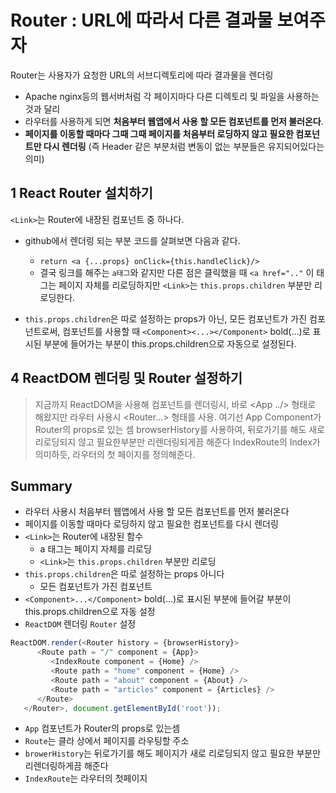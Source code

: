 # Router : URL에 따라서 다른 결과물 보여주자

Router는 사용자가 요청한 URL의 서브디렉토리에 따라 결과물을 렌더링
- Apache nginx등의 웹서버처럼 각 페이지마다 다른 디렉토리 및 파일을 사용하는 것과 달리
- 라우터를 사용하게 되면 **처음부터 웹앱에서 사용 할 모든 컴포넌트를 먼저 불러온다**.
- **페이지를 이동할 때마다 그때 그때 페이지를 처음부터 로딩하지 않고 필요한 컴포넌트만 다시 렌더링** (즉 Header 같은 부분처럼 변동이 없는 부분들은 유지되어있다는 의미)

## 1 React Router 설치하기

`<Link>`는 Router에 내장된 컴포넌트 중 하나다.
- github에서 렌더링 되는 부분 코드를 살펴보면 다음과 같다.
  - `return <a {...props} onClick={this.handleClick}/>`
  - 결국 링크를 해주는 `a태그`와 같지만 다른 점은 클릭했을 때 `<a href=".."` 이 태그는 페이지 자체를 리로딩하지만 `<Link>`는 `this.props.children` 부분만 리로딩한다.

- `this.props.children`은 따로 설정하는 props가 아닌, 모든 컴포넌트가 가진 컴포넌트로써, 컴포넌트를 사용할 때 `<Component><...></Component>` bold(...)로 표시된 부분에 들어가는 부분이 this.props.children으로 자동으로 설정된다.

## 4 ReactDOM 렌더링 및 Router 설정하기

> 지금까지 ReactDOM을 사용해 컴포넌트를 렌더링시, 바로 <App ../> 형태로 해왔지만
> 라우터 사용시 <Router...> 형태를 사용.
> 여기선 App Component가 Router의 props로 있는 셈
> browserHistory를 사용하여, 뒤로가기를 해도 새로 리로딩되지 않고 필요한부분만 리렌더링되게끔 해준다
> IndexRoute의 Index가 의미하듯, 라우터의 첫 페이지를 정의해준다.




## Summary
- 라우터 사용시 처음부터 웹앱에서 사용 할 모든 컴포넌트를 먼저 불러온다
- 페이지를 이동할 때마다 로딩하지 않고 필요한 컴포넌트를 다시 렌더링
- `<Link>`는 Router에 내장된 함수
  - a 태그는 페이지 자체를 리로딩
  - `<Link>`는 `this.props.children` 부분만 리로딩
- `this.props.children`은 따로 설정하는 props 아니다
  - 모든 컴포넌트가 가진 컴포넌트
- `<Component>...</Component>` bold(...)로 표시된 부분에 들어갈 부분이 this.props.children으로 자동 설정
- `ReactDOM` 렌더링 `Router` 설정

```javascript
ReactDOM.render(<Router history = {browserHistory}>
      <Route path = "/" component = {App}>
         <IndexRoute component = {Home} />
         <Route path = "home" component = {Home} />
         <Route path = "about" component = {About} />
         <Route path = "articles" component = {Articles} />
      </Route>
   </Router>, document.getElementById('root'));
```

  - `App` 컴포넌트가 Router의 props로 있는셈
  - `Route`는 클라 상에서 페이지를 라우팅할 주소
  - `browerHistory`는 뒤로가기를 해도 페이지가 새로 리로딩되지 않고 필요한 부분만 리렌더링하게끔 해준다
  - `IndexRoute`는 라우터의 첫페이지
